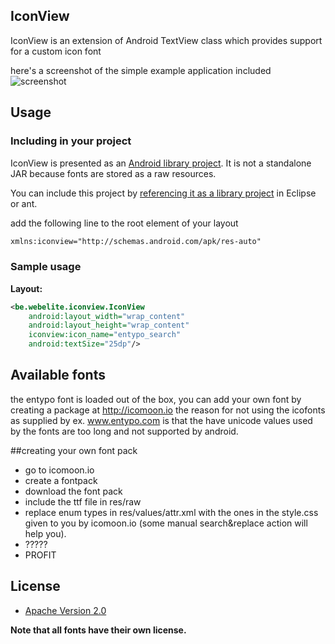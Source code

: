 ## IconView

IconView is an extension of Android TextView class which provides support for a custom icon font

here's a screenshot of the simple example application included
![screenshot](https://raw.github.com/MarsVard/IconView/master/screenshot.png)
## Usage

### Including in your project
	
IconView is presented as an [Android library project](http://developer.android.com/guide/developing/projects/projects-eclipse.html). 
It is not a standalone JAR because fonts are stored as a raw resources.

You can include this project by [referencing it as a library project](http://developer.android.com/guide/developing/projects/projects-eclipse.html#ReferencingLibraryProject) in Eclipse or ant.

add the following line to the root element of your layout

```xml
xmlns:iconview="http://schemas.android.com/apk/res-auto"
```

### Sample usage
**Layout:**
```xml
<be.webelite.iconview.IconView
    android:layout_width="wrap_content"
    android:layout_height="wrap_content"
    iconview:icon_name="entypo_search"
    android:textSize="25dp"/>
```

## Available fonts
	
the entypo font is loaded out of the box, you can add your own font by creating a package at http://icomoon.io
the reason for not using the icofonts as supplied by ex. www.entypo.com is that the have unicode values used by the fonts are too long and not supported by android.

##creating your own font pack

 * go to icomoon.io
 * create a fontpack
 * download the font pack
 * include the ttf file in res/raw
 * replace enum types in res/values/attr.xml with the ones in the style.css given to you by icomoon.io (some manual search&replace action will help you).
 * ?????
 * PROFIT

## License

* [Apache Version 2.0](http://www.apache.org/licenses/LICENSE-2.0.html)

**Note that all fonts have their own license.**
